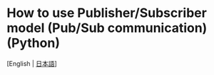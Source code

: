 # How to use Publisher/Subscriber model (Pub/Sub communication)(Python)
[English | [日本語](docs_jp/md_manual_tutorials_shm_pub_sub_python_jp.html)]
